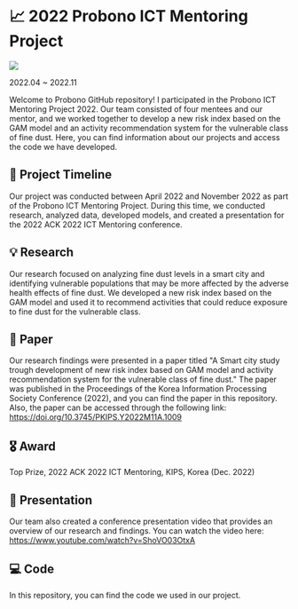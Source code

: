# 📈 2022 Probono ICT Mentoring Project
<img src="https://img.shields.io/badge/Python-3776AB?style=plastic&logo=Python&logoColor=white">


2022.04 ~ 2022.11


Welcome to Probono GitHub repository! I participated in the Probono ICT Mentoring Project 2022. Our team consisted of four mentees and our mentor, and we worked together to develop a new risk index based on the GAM model and an activity recommendation system for the vulnerable class of fine dust. Here, you can find information about our projects and access the code we have developed.

## 📅 Project Timeline
Our project was conducted between April 2022 and November 2022 as part of the Probono ICT Mentoring Project. During this time, we conducted research, analyzed data, developed models, and created a presentation for the 2022 ACK 2022 ICT Mentoring conference.

## 💡 Research
Our research focused on analyzing fine dust levels in a smart city and identifying vulnerable populations that may be more affected by the adverse health effects of fine dust. We developed a new risk index based on the GAM model and used it to recommend activities that could reduce exposure to fine dust for the vulnerable class.

## 📝 Paper
Our research findings were presented in a paper titled "A Smart city study trough development of new risk index based on GAM model and activity recommendation system for the vulnerable class of fine dust." The paper was published in the Proceedings of the Korea Information Processing Society Conference (2022), and you can find the paper in this repository. Also, the paper can be accessed through the following link: https://doi.org/10.3745/PKIPS.Y2022M11A.1009

## 🎖️ Award
Top Prize, 2022 ACK 2022 ICT Mentoring, KIPS, Korea (Dec. 2022)

## 🎤 Presentation
Our team also created a conference presentation video that provides an overview of our research and findings. You can watch the video here: https://www.youtube.com/watch?v=ShoVO03OtxA

## 💻 Code
In this repository, you can find the code we used in our project. 

